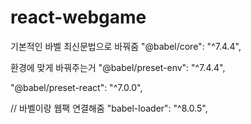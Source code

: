 # react-webgame
기본적인 바벨 최신문법으로 바꿔줌
"@babel/core": "^7.4.4",

환경에 맞게 바꿔주는거
"@babel/preset-env": "^7.4.4",

"@babel/preset-react": "^7.0.0",

// 바벨이랑 웹팩 연결해줌
"babel-loader": "^8.0.5",